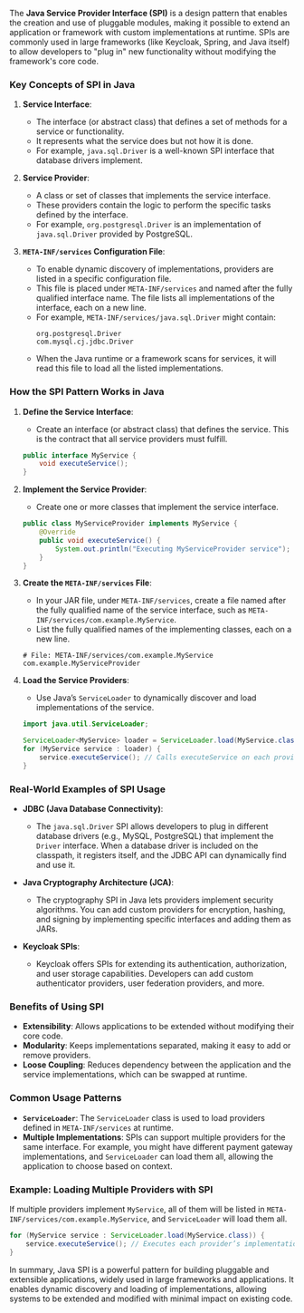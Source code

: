 The **Java Service Provider Interface (SPI)** is a design pattern that enables the creation and use of pluggable modules, making it possible to extend an application or framework with custom implementations at runtime. SPIs are commonly used in large frameworks (like Keycloak, Spring, and Java itself) to allow developers to "plug in" new functionality without modifying the framework's core code.

### Key Concepts of SPI in Java

1. **Service Interface**: 
   - The interface (or abstract class) that defines a set of methods for a service or functionality. 
   - It represents what the service does but not how it is done. 
   - For example, `java.sql.Driver` is a well-known SPI interface that database drivers implement.

2. **Service Provider**: 
   - A class or set of classes that implements the service interface. 
   - These providers contain the logic to perform the specific tasks defined by the interface. 
   - For example, `org.postgresql.Driver` is an implementation of `java.sql.Driver` provided by PostgreSQL.

3. **`META-INF/services` Configuration File**: 
   - To enable dynamic discovery of implementations, providers are listed in a specific configuration file.
   - This file is placed under `META-INF/services` and named after the fully qualified interface name. The file lists all implementations of the interface, each on a new line.
   - For example, `META-INF/services/java.sql.Driver` might contain:
     ```plaintext
     org.postgresql.Driver
     com.mysql.cj.jdbc.Driver
     ```
   - When the Java runtime or a framework scans for services, it will read this file to load all the listed implementations.

### How the SPI Pattern Works in Java

1. **Define the Service Interface**:
   - Create an interface (or abstract class) that defines the service. This is the contract that all service providers must fulfill.

   ```java
   public interface MyService {
       void executeService();
   }
   ```

2. **Implement the Service Provider**:
   - Create one or more classes that implement the service interface.

   ```java
   public class MyServiceProvider implements MyService {
       @Override
       public void executeService() {
           System.out.println("Executing MyServiceProvider service");
       }
   }
   ```

3. **Create the `META-INF/services` File**:
   - In your JAR file, under `META-INF/services`, create a file named after the fully qualified name of the service interface, such as `META-INF/services/com.example.MyService`.
   - List the fully qualified names of the implementing classes, each on a new line.

   ```
   # File: META-INF/services/com.example.MyService
   com.example.MyServiceProvider
   ```

4. **Load the Service Providers**:
   - Use Java’s `ServiceLoader` to dynamically discover and load implementations of the service.

   ```java
   import java.util.ServiceLoader;

   ServiceLoader<MyService> loader = ServiceLoader.load(MyService.class);
   for (MyService service : loader) {
       service.executeService(); // Calls executeService on each provider
   }
   ```

### Real-World Examples of SPI Usage

- **JDBC (Java Database Connectivity)**: 
  - The `java.sql.Driver` SPI allows developers to plug in different database drivers (e.g., MySQL, PostgreSQL) that implement the `Driver` interface. When a database driver is included on the classpath, it registers itself, and the JDBC API can dynamically find and use it.
  
- **Java Cryptography Architecture (JCA)**:
  - The cryptography SPI in Java lets providers implement security algorithms. You can add custom providers for encryption, hashing, and signing by implementing specific interfaces and adding them as JARs.

- **Keycloak SPIs**:
  - Keycloak offers SPIs for extending its authentication, authorization, and user storage capabilities. Developers can add custom authenticator providers, user federation providers, and more.

### Benefits of Using SPI

- **Extensibility**: Allows applications to be extended without modifying their core code.
- **Modularity**: Keeps implementations separated, making it easy to add or remove providers.
- **Loose Coupling**: Reduces dependency between the application and the service implementations, which can be swapped at runtime.
  
### Common Usage Patterns

- **`ServiceLoader`**: The `ServiceLoader` class is used to load providers defined in `META-INF/services` at runtime.
- **Multiple Implementations**: SPIs can support multiple providers for the same interface. For example, you might have different payment gateway implementations, and `ServiceLoader` can load them all, allowing the application to choose based on context.

### Example: Loading Multiple Providers with SPI

If multiple providers implement `MyService`, all of them will be listed in `META-INF/services/com.example.MyService`, and `ServiceLoader` will load them all.

```java
for (MyService service : ServiceLoader.load(MyService.class)) {
    service.executeService(); // Executes each provider’s implementation
}
```

In summary, Java SPI is a powerful pattern for building pluggable and extensible applications, widely used in large frameworks and applications. It enables dynamic discovery and loading of implementations, allowing systems to be extended and modified with minimal impact on existing code.